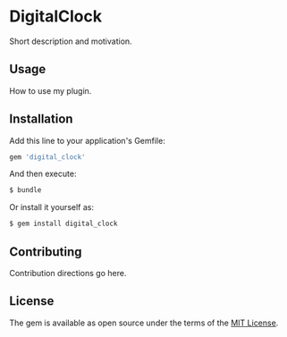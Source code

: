 # DigitalClock
Short description and motivation.

## Usage
How to use my plugin.

## Installation
Add this line to your application's Gemfile:

```ruby
gem 'digital_clock'
```

And then execute:
```bash
$ bundle
```

Or install it yourself as:
```bash
$ gem install digital_clock
```

## Contributing
Contribution directions go here.

## License
The gem is available as open source under the terms of the [MIT License](http://opensource.org/licenses/MIT).
